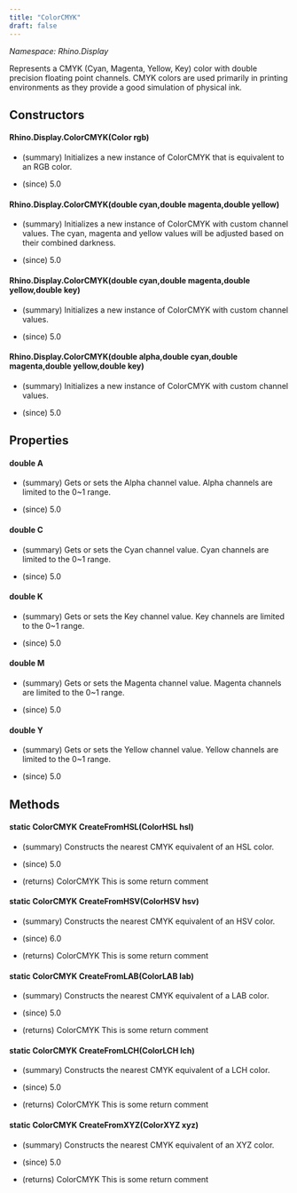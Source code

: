 ```yaml
---
title: "ColorCMYK"
draft: false
---
```


*Namespace: Rhino.Display*

   Represents a CMYK (Cyan, Magenta, Yellow, Key) color with double precision floating point channels. 
   CMYK colors are used primarily in printing environments as they provide a good simulation of physical ink.
   
## Constructors
#### Rhino.Display.ColorCMYK(Color rgb)
- (summary) 
     Initializes a new instance of ColorCMYK that is equivalent to an RGB color.
     
- (since) 5.0
#### Rhino.Display.ColorCMYK(double cyan,double magenta,double yellow)
- (summary) 
     Initializes a new instance of ColorCMYK with custom channel values. 
     The cyan, magenta and yellow values will be adjusted based on their 
     combined darkness.
     
- (since) 5.0
#### Rhino.Display.ColorCMYK(double cyan,double magenta,double yellow,double key)
- (summary) 
     Initializes a new instance of ColorCMYK with custom channel values. 
     
- (since) 5.0
#### Rhino.Display.ColorCMYK(double alpha,double cyan,double magenta,double yellow,double key)
- (summary) 
     Initializes a new instance of ColorCMYK with custom channel values. 
     
- (since) 5.0
## Properties
#### double A
- (summary) 
     Gets or sets the Alpha channel value. 
     Alpha channels are limited to the 0~1 range.
     
- (since) 5.0
#### double C
- (summary) 
     Gets or sets the Cyan channel value. 
     Cyan channels are limited to the 0~1 range.
     
- (since) 5.0
#### double K
- (summary) 
     Gets or sets the Key channel value. 
     Key channels are limited to the 0~1 range.
     
- (since) 5.0
#### double M
- (summary) 
     Gets or sets the Magenta channel value. 
     Magenta channels are limited to the 0~1 range.
     
- (since) 5.0
#### double Y
- (summary) 
     Gets or sets the Yellow channel value. 
     Yellow channels are limited to the 0~1 range.
     
- (since) 5.0
## Methods
#### static ColorCMYK CreateFromHSL(ColorHSL hsl)
- (summary) 
     Constructs the nearest CMYK equivalent of an HSL color.
     
- (since) 5.0
- (returns) ColorCMYK This is some return comment
#### static ColorCMYK CreateFromHSV(ColorHSV hsv)
- (summary) 
     Constructs the nearest CMYK equivalent of an HSV color.
     
- (since) 6.0
- (returns) ColorCMYK This is some return comment
#### static ColorCMYK CreateFromLAB(ColorLAB lab)
- (summary) 
     Constructs the nearest CMYK equivalent of a LAB color.
     
- (since) 5.0
- (returns) ColorCMYK This is some return comment
#### static ColorCMYK CreateFromLCH(ColorLCH lch)
- (summary) 
     Constructs the nearest CMYK equivalent of a LCH color.
     
- (since) 5.0
- (returns) ColorCMYK This is some return comment
#### static ColorCMYK CreateFromXYZ(ColorXYZ xyz)
- (summary) 
     Constructs the nearest CMYK equivalent of an XYZ color.
     
- (since) 5.0
- (returns) ColorCMYK This is some return comment
